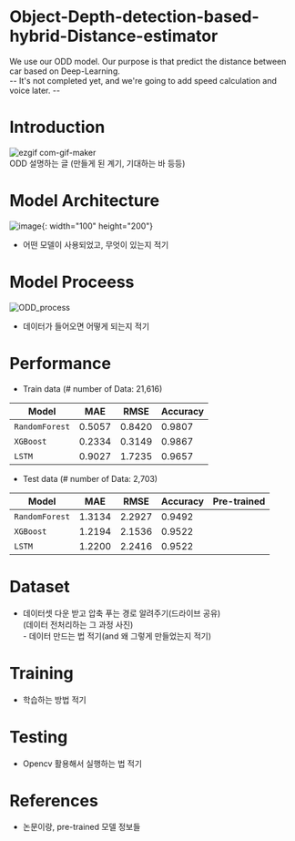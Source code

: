 # Object-Depth-detection-based-hybrid-Distance-estimator
We use our ODD model. Our purpose is that predict the distance between car based on Deep-Learning.  
-- It's not completed yet, and we're going to add speed calculation and voice later. --  


# Introduction
![ezgif com-gif-maker](https://user-images.githubusercontent.com/98331298/171547569-da221132-a13e-4b5f-8437-59cad290d3b2.gif)  
ODD 설명하는 글 (만들게 된 계기, 기대하는 바 등등)  
  
# Model Architecture
![image](https://user-images.githubusercontent.com/98331298/171551477-62ef0d9f-57bb-441c-944e-e1e6982a78f2.png){: width="100" height="200"}  
- 어떤 모델이 사용되었고, 무엇이 있는지 적기   

# Model Proceess
![ODD_process](https://user-images.githubusercontent.com/98331298/171548443-b4441f3e-7ac0-4108-913d-bd4e9db84fe3.jpg)  
- 데이터가 들어오면 어떻게 되는지 적기  

# Performance
- Train data (# number of Data: 21,616)   

| Model | MAE | RMSE | Accuracy |
| ------------- | ------------- | ------------- | ------------- |
| `RandomForest` | 0.5057 | 0.8420 | 0.9807 |
| `XGBoost` | 0.2334 | 0.3149 | 0.9867 |  
| `LSTM` | 0.9027 | 1.7235 | 0.9657 |  
  
- Test data (# number of Data: 2,703)

| Model | MAE | RMSE | Accuracy | Pre-trained |
| ------------- | ------------- | ------------- | ------------- | ------------- |
| `RandomForest` | 1.3134 | 2.2927 | 0.9492 | |
| `XGBoost` | 1.2194 | 2.1536 | 0.9522 | |
| `LSTM` | 1.2200 | 2.2416 | 0.9522 | |

# Dataset
- 데이터셋 다운 받고 압축 푸는 경로 알려주기(드라이브 공유)  
(데이터 전처리하는 그 과정 사진)  
­- 데이터 만드는 법 적기(and 왜 그렇게 만들었는지 적기)  
  
# Training 
- 학습하는 방법 적기  

# Testing
- Opencv 활용해서 실행하는 법 적기  

# References
- 논문이랑, pre-trained 모델 정보들   

 
